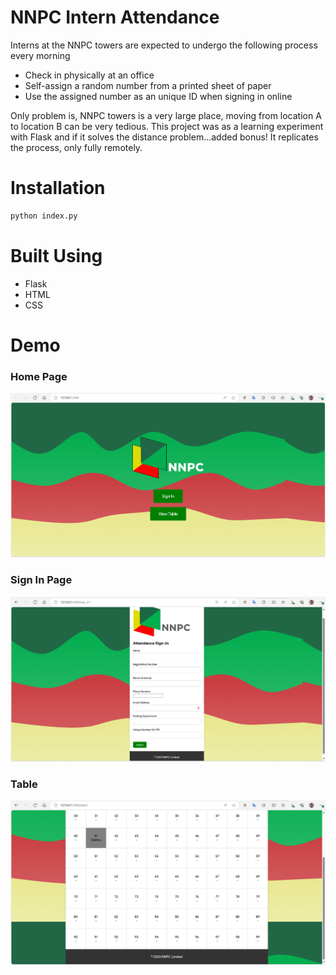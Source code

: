 # NNPC Intern Attendance

Interns at the NNPC towers are expected to undergo the following process every morning

- Check in physically at an office
- Self-assign a random number from a printed sheet of paper
- Use the assigned number as an unique ID when signing in online

Only problem is, NNPC towers is a very large place, moving from location A to location B can be very tedious. This project was as a learning experiment with Flask and if it solves the distance problem...added bonus! It replicates the process, only fully remotely.

# Installation

```bash
python index.py
```

# Built Using

- Flask
- HTML
- CSS

# Demo

### Home Page
![](images/home.png)

### Sign In Page
![](images/sign_in.png)

### Table
![](images/table.png)
